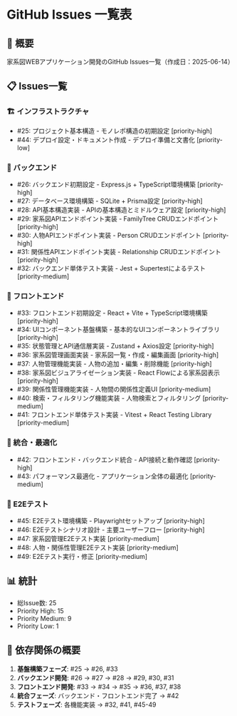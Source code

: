 # GitHub Issues 一覧表

## 🎯 概要
家系図WEBアプリケーション開発のGitHub Issues一覧（作成日：2025-06-14）

## 📋 Issues一覧

### 🏗️ インフラストラクチャ
- #25: プロジェクト基本構造 - モノレポ構造の初期設定 [priority-high]
- #44: デプロイ設定・ドキュメント作成 - デプロイ準備と文書化 [priority-low]

### 🔧 バックエンド
- #26: バックエンド初期設定 - Express.js + TypeScript環境構築 [priority-high]
- #27: データベース環境構築 - SQLite + Prisma設定 [priority-high]
- #28: API基本構造実装 - APIの基本構造とミドルウェア設定 [priority-high]
- #29: 家系図APIエンドポイント実装 - FamilyTree CRUDエンドポイント [priority-high]
- #30: 人物APIエンドポイント実装 - Person CRUDエンドポイント [priority-high]
- #31: 関係性APIエンドポイント実装 - Relationship CRUDエンドポイント [priority-high]
- #32: バックエンド単体テスト実装 - Jest + Supertestによるテスト [priority-medium]

### 🎨 フロントエンド
- #33: フロントエンド初期設定 - React + Vite + TypeScript環境構築 [priority-high]
- #34: UIコンポーネント基盤構築 - 基本的なUIコンポーネントライブラリ [priority-high]
- #35: 状態管理とAPI通信層実装 - Zustand + Axios設定 [priority-high]
- #36: 家系図管理画面実装 - 家系図一覧・作成・編集画面 [priority-high]
- #37: 人物管理機能実装 - 人物の追加・編集・削除機能 [priority-high]
- #38: 家系図ビジュアライゼーション実装 - React Flowによる家系図表示 [priority-high]
- #39: 関係性管理機能実装 - 人物間の関係性定義UI [priority-medium]
- #40: 検索・フィルタリング機能実装 - 人物検索とフィルタリング [priority-medium]
- #41: フロントエンド単体テスト実装 - Vitest + React Testing Library [priority-medium]

### 🔗 統合・最適化
- #42: フロントエンド・バックエンド統合 - API接続と動作確認 [priority-high]
- #43: パフォーマンス最適化 - アプリケーション全体の最適化 [priority-medium]

### 🧪 E2Eテスト
- #45: E2Eテスト環境構築 - Playwrightセットアップ [priority-high]
- #46: E2Eテストシナリオ設計 - 主要ユーザーフロー [priority-high]
- #47: 家系図管理E2Eテスト実装 [priority-medium]
- #48: 人物・関係性管理E2Eテスト実装 [priority-medium]
- #49: E2Eテスト実行・修正 [priority-medium]

## 📊 統計
- 総Issue数: 25
- Priority High: 15
- Priority Medium: 9
- Priority Low: 1

## 🔄 依存関係の概要
1. **基盤構築フェーズ**: #25 → #26, #33
2. **バックエンド開発**: #26 → #27 → #28 → #29, #30, #31
3. **フロントエンド開発**: #33 → #34 → #35 → #36, #37, #38
4. **統合フェーズ**: バックエンド・フロントエンド完了 → #42
5. **テストフェーズ**: 各機能実装 → #32, #41, #45-49